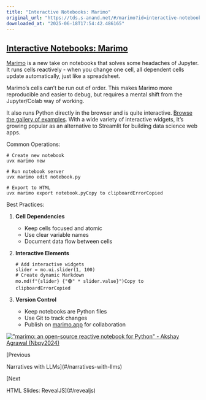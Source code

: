 ```yaml
---
title: "Interactive Notebooks: Marimo"
original_url: "https://tds.s-anand.net/#/marimo?id=interactive-notebooks-marimo"
downloaded_at: "2025-06-18T17:54:42.486165"
---
```


[Interactive Notebooks: Marimo](#/marimo?id=interactive-notebooks-marimo)
-------------------------------------------------------------------------

[Marimo](https://marimo.app/) is a new take on notebooks that solves some headaches of Jupyter. It runs cells reactively - when you change one cell, all dependent cells update automatically, just like a spreadsheet.

Marimo’s cells can’t be run out of order. This makes Marimo more reproducible and easier to debug, but requires a mental shift from the Jupyter/Colab way of working.

It also runs Python directly in the browser and is quite interactive. [Browse the gallery of examples](https://marimo.io/gallery). With a wide variety of interactive widgets, It’s growing popular as an alternative to Streamlit for building data science web apps.

Common Operations:

```
# Create new notebook
uvx marimo new

# Run notebook server
uvx marimo edit notebook.py

# Export to HTML
uvx marimo export notebook.pyCopy to clipboardErrorCopied
```

Best Practices:

1. **Cell Dependencies**

   * Keep cells focused and atomic
   * Use clear variable names
   * Document data flow between cells
2. **Interactive Elements**

   ```
   # Add interactive widgets
   slider = mo.ui.slider(1, 100)
   # Create dynamic Markdown
   mo.md(f"{slider} {"🟢" * slider.value}")Copy to clipboardErrorCopied
   ```
3. **Version Control**

   * Keep notebooks are Python files
   * Use Git to track changes
   * Publish on [marimo.app](https://marimo.app/) for collaboration

[!["marimo: an open-source reactive notebook for Python" - Akshay Agrawal (Nbpy2024)](https://i.ytimg.com/vi_webp/9R2cQygaoxQ/sddefault.webp)](https://youtu.be/9R2cQygaoxQ)

[Previous

Narratives with LLMs](#/narratives-with-llms)

[Next

HTML Slides: RevealJS](#/revealjs)